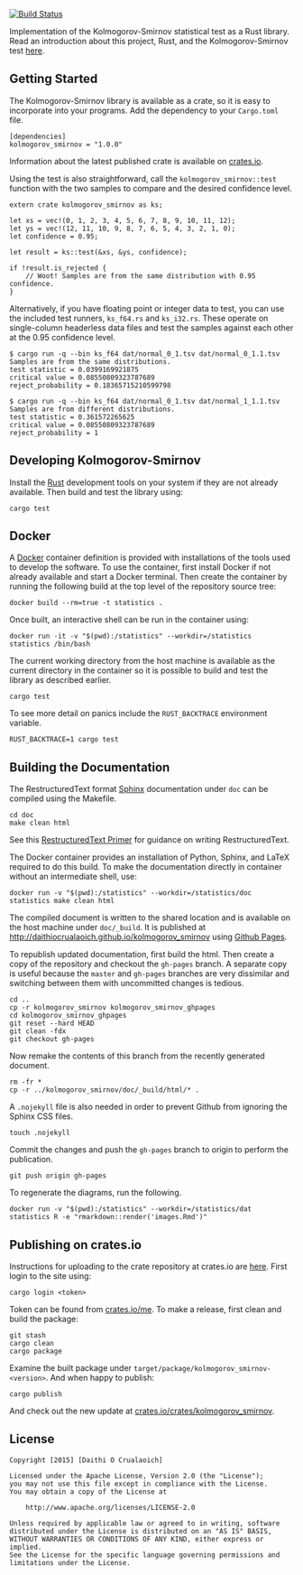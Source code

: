 [![Build Status](https://travis-ci.org/daithiocrualaoich/kolmogorov_smirnov.svg?branch=master)](https://travis-ci.org/daithiocrualaoich/kolmogorov_smirnov)

Implementation of the Kolmogorov-Smirnov statistical test as a Rust library.
Read an introduction about this project, Rust, and the Kolmogorov-Smirnov test
[here](http://daithiocrualaoich.github.io/kolmogorov_smirnov).


Getting Started
---------------
The Kolmogorov-Smirnov library is available as a crate, so it is easy to
incorporate into your programs. Add the dependency to your `Cargo.toml` file.

    [dependencies]
    kolmogorov_smirnov = "1.0.0"

Information about the latest published crate is available on
[crates.io](https://crates.io/crates/kolmogorov_smirnov).

Using the test is also straightforward, call the `kolmogorov_smirnov::test`
function with the two samples to compare and the desired confidence level.

    extern crate kolmogorov_smirnov as ks;

    let xs = vec!(0, 1, 2, 3, 4, 5, 6, 7, 8, 9, 10, 11, 12);
    let ys = vec!(12, 11, 10, 9, 8, 7, 6, 5, 4, 3, 2, 1, 0);
    let confidence = 0.95;

    let result = ks::test(&xs, &ys, confidence);

    if !result.is_rejected {
        // Woot! Samples are from the same distribution with 0.95 confidence.
    }

Alternatively, if you have floating point or integer data to test, you can use
the included test runners, ``ks_f64.rs`` and ``ks_i32.rs``. These operate on
single-column headerless data files and test the samples against each other at
the 0.95 confidence level.

    $ cargo run -q --bin ks_f64 dat/normal_0_1.tsv dat/normal_0_1.1.tsv
    Samples are from the same distributions.
    test statistic = 0.0399169921875
    critical value = 0.08550809323787689
    reject_probability = 0.18365715210599798

    $ cargo run -q --bin ks_f64 dat/normal_0_1.tsv dat/normal_1_1.1.tsv
    Samples are from different distributions.
    test statistic = 0.361572265625
    critical value = 0.08550809323787689
    reject_probability = 1


Developing Kolmogorov-Smirnov
-----------------------------
Install the [Rust] development tools on your system if they are not already
available. Then build and test the library using:

    cargo test

[Rust]: https://www.rust-lang.org


Docker
------
A [Docker] container definition is provided with installations of the tools
used to develop the software. To use the container, first install Docker if not
already available and start a Docker terminal. Then create the container by
running the following build at the top level of the repository source tree:

    docker build --rm=true -t statistics .

[Docker]: http://docker.io

Once built, an interactive shell can be run in the container using:

    docker run -it -v "$(pwd):/statistics" --workdir=/statistics statistics /bin/bash

The current working directory from the host machine is available as the current
directory in the container so it is possible to build and test the library as
described earlier.

    cargo test

To see more detail on panics include the `RUST_BACKTRACE` environment variable.

    RUST_BACKTRACE=1 cargo test


Building the Documentation
--------------------------
The RestructuredText format [Sphinx] documentation under `doc` can be compiled
using the Makefile.

    cd doc
    make clean html

[Sphinx]: http://sphinx-doc.org

See this [RestructuredText Primer] for guidance on writing RestructuredText.

[RestructuredText Primer]: http://sphinx-doc.org/rest.html

The Docker container provides an installation of Python, Sphinx, and LaTeX
required to do this build. To make the documentation directly in container
without an intermediate shell, use:

    docker run -v "$(pwd):/statistics" --workdir=/statistics/doc statistics make clean html

The compiled document is written to the shared location and is available on the
host machine under `doc/_build`. It is published at
http://daithiocrualaoich.github.io/kolmogorov_smirnov using [Github Pages].

[Github Pages]: https://pages.github.com

To republish updated documentation, first build the html. Then create a copy of
the repository and checkout the `gh-pages` branch. A separate copy is useful
because the `master` and `gh-pages` branches are very dissimilar and switching
between them with uncommitted changes is tedious.

    cd ..
    cp -r kolmogorov_smirnov kolmogorov_smirnov_ghpages
    cd kolmogorov_smirnov_ghpages
    git reset --hard HEAD
    git clean -fdx
    git checkout gh-pages

Now remake the contents of this branch from the recently generated document.

    rm -fr *
    cp -r ../kolmogorov_smirnov/doc/_build/html/* .

A `.nojekyll` file is also needed in order to prevent Github from ignoring the
Sphinx CSS files.

    touch .nojekyll

Commit the changes and push the `gh-pages` branch to origin to perform the
publication.

    git push origin gh-pages

To regenerate the diagrams, run the following.

    docker run -v "$(pwd):/statistics" --workdir=/statistics/dat statistics R -e "rmarkdown::render('images.Rmd')"


Publishing on crates.io
-----------------------
Instructions for uploading to the crate repository at crates.io are
[here](http://doc.crates.io/crates-io.html#publishing-crates). First login to
the site using:

    cargo login <token>

Token can be found from [crates.io/me](https://crates.io/me). To make a release,
first clean and build the package:

    git stash
    cargo clean
    cargo package

Examine the built package under `target/package/kolmogorov_smirnov-<version>`.
And when happy to publish:

    cargo publish

And check out the new update at
[crates.io/crates/kolmogorov_smirnov](https://crates.io/crates/kolmogorov_smirnov).


License
-------

    Copyright [2015] [Daithi O Crualaoich]

    Licensed under the Apache License, Version 2.0 (the "License");
    you may not use this file except in compliance with the License.
    You may obtain a copy of the License at

        http://www.apache.org/licenses/LICENSE-2.0

    Unless required by applicable law or agreed to in writing, software
    distributed under the License is distributed on an "AS IS" BASIS,
    WITHOUT WARRANTIES OR CONDITIONS OF ANY KIND, either express or implied.
    See the License for the specific language governing permissions and
    limitations under the License.
